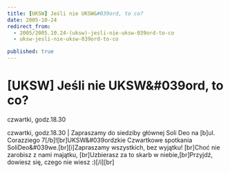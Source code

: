 ```yaml
---
title: [UKSW] Jeśli nie UKSW&#039ord, to co?
date: 2005-10-24
redirect_from: 
  - 2005/2005.10.24-(uksw)-jesli-nie-uksw-039ord-to-co
  - uksw-jesli-nie-uksw-039ord-to-co

published: true
---
```




# [UKSW] Jeśli nie UKSW&#039ord, to co?

<time>czwartki, godz.18.30</time>

czwartki, godz.18.30 | Zapraszamy do siedziby głównej Soli Deo na [b]ul. Corazziego 7[/b]![br]UKSW&#039ordzkie Czwartkowe spotkania SoliDeo&#039we.[br][i]Zapraszamy wszystkich, bez wyjątku! [br]Choć nie zarobisz z nami majątku, [br]Uzbierasz za to skarb w niebie,[br]Przyjdź, dowiesz się, czego nie wiesz :)[/i][br]

<!--CONTENT FROM OLD SERVER (jos before 2013): czwartki, godz.18.30 | Zapraszamy do siedziby głównej Soli Deo na [b]ul. Corazziego 7[/b]![br]UKSW&#039ordzkie Czwartkowe spotkania SoliDeo&#039we.[br][i]Zapraszamy wszystkich, bez wyjątku! [br]Choć nie zarobisz z nami majątku, [br]Uzbierasz za to skarb w niebie,[br]Przyjdź, dowiesz się, czego nie wiesz :)[/i][br]
-->

<!--{{json:{"created_date":"2005-10-24 10:49:56","publish_down":"0000-00-00 00:00:00","id":"262"}}}-->